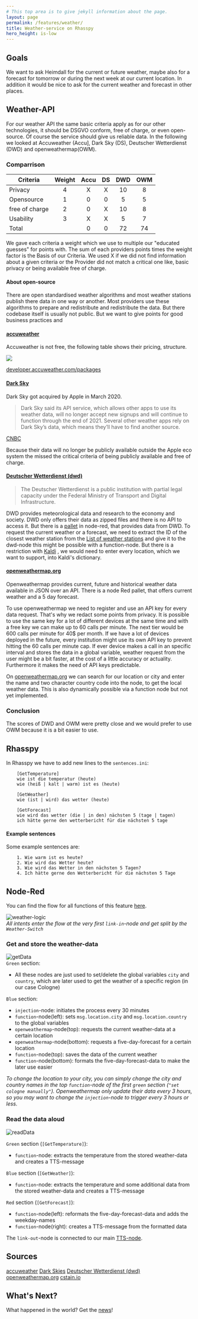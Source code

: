 ```yaml
---
# This top area is to give jekyll information about the page.
layout: page
permalink: /features/weather/
title: Weather-service on Rhasspy
hero_height: is-low
---
```


## Goals

We want to ask Heimdall for the current or future weather, maybe also for a forecast for tomorrow or during the next week
at our current location. In addition it would be nice to ask for the current weather and forecast in other places.

## Weather-API
For our weather API the same basic criteria apply as for our other technologies, it should be DSGVO conform, free of charge,
or even open-source. Of course the service should give us reliable data. In the following we looked at Accuweather (Accu], Dark Sky (DS),
Deutscher Wetterdienst (DWD) and openweathermap(OWM).

### Comparrison

| Criteria      |Weight | Accu  | DS    | DWD   | OWM   |
|---------------|:-----:|:-----:|:-----:|:-----:|:-----:|       
| Privacy       | 4     | X     | X     | 10    | 8     |
| Opensource    | 1     | 0     | 0     | 5     | 5     |
| free of charge| 2     | 0     | X     | 10    | 8     |
| Usability     | 3     | X     | X     | 5     | 7     |
| Total         |       | 0     | 0     | 72    | 74    |

We gave each criteria a weight which we use to multiple our "educated guesses" for points with. The sum of each providers
points times the weight factor is the Basis of our Criteria. We used X if we did not find information about a given criteria
or the Provider did not match a critical one like, basic privacy or being available free of charge.

#### About open-source

There are open standardised weather algorithms and most weather stations publish there data in one way or another. Most 
providers use these algorithms to prepare and redistribute and redistribute the data. But there codebase itself is usually not 
public. But we want to give points for good business practices and  

#### [accuweather](https://www.accuweather.com/)

Accuweather is not free, the following table shows their pricing, structure.

![](./../../assets/accuweather-pricing.png)

[developer.accuweather.com/packages](https://developer.accuweather.com/packages)

#### [Dark Sky](https://darksky.net)

Dark Sky got acquired by Apple in March 2020.

> Dark Sky said its API service, which allows other apps to use its weather data, will no longer accept new signups and 
> will continue to function through the end of 2021. Several other weather apps rely on Dark Sky’s data, which means 
> they’ll have to find another source.

[CNBC](https://www.cnbc.com/2020/03/31/apple-buys-popular-weather-app-dark-sky.html)

Because their data will no longer be publicly available outside the Apple eco system the missed the critical criteria of
being publicly available and free of charge.

#### [Deutscher Wetterdienst (dwd)](https://www.dwd.de/DE/derdwd/derdwd_node.html)

> The Deutscher Wetterdienst is a public institution with partial legal capacity under the Federal Ministry of Transport
> and Digital Infrastructure.

DWD provides meteorological data and research to the economy and society.
DWD only offers their data as zipped files and there is no API to access it. But there is a
[pallet](https://flows.nodered.org/node/node-red-contrib-dwd-local-weather) in node-red, that provides
data from DWD. To request the current weather or a forecast, we need to extract the ID of the closest weather station from
the [List of weather stations](https://www.dwd.de/DE/leistungen/met_verfahren_mosmix/mosmix_stationskatalog.cfg?view=nasPublication&nn=16102)
and give it to the dwd-node this might be possible with a function-node. But there is a restriction with 
[Kaldi](../tech-stack/kaldi.md)
, we would need to enter every location, which we want to support, into Kaldi's dictionary.

#### [openweathermap.org](https://openweathermap.org/)

Openweathermap provides current, future and historical weather data available in JSON over an API. There is a node Red
pallet, that offers current weather and a 5 day forecast.

To use openweathermap we need to register and use an API key for every data request. That's why we redact some points from
privacy. It is possible to use the same key for a lot of different devices at the same time and with a free key we can
 make up to 60 calls per minute. The next tier would be 600 calls per minute for 40$ per month. If we have a lot of devices
 deployed in the future, every institution might use its own API key to prevent hitting the 60 calls per minute cap.
 If ever device makes a call in an specific interval and stores the data in a global variable, weather request from the
 user might be a bit faster, at the cost of a little accuracy or actuality. Furthermore it makes the need of API keys
 predictable.

On [openweathermap.org](https://openweathermap.org/find?q=) we can search for our location or city and enter the name and
two character country code into the node, to get the local weather data. This is also dynamically possible via a function node
but not yet implemented.

### Conclusion

The scores of DWD and OWM were pretty close and we would prefer to use OWM because it is a bit easier to use.





## Rhasspy
In Rhasspy we have to add new lines to the `sentences.ini`:
```textmate
    [GetTemperature]
    wie ist die temperatur (heute)
    wie (heiß | kalt | warm) ist es (heute)
    
    [GetWeather]
    wie (ist | wird) das wetter (heute)
    
    [GetForecast]
    wie wird das wetter (die | in den) nächsten 5 (tage | tagen)
    ich hätte gerne den wetterbericht für die nächsten 5 tage
```

#### Example sentences
Some example sentences are:
```textmate
    1. Wie warm ist es heute?
    2. Wie wird das Wetter heute?
    3. Wie wird das Wetter in den nächsten 5 Tagen?
    4. Ich hätte gerne den Wetterbericht für die nächsten 5 Tage
```
## Node-Red

You can find the flow for all functions of this feature [here](https://github.com/th-koeln-intia/ip-sprachassistent-team2/blob/master/node-red/weather.json).  

![weather-logic](../../assets/Node-Red/Epics/Weather/Weather.png)  
*All intents enter the flow at the very first `link-in`-node and get split by the `Weather-Switch`*

### Get and store the weather-data
![getData](../../assets/Node-Red/Epics/Weather/getData.png)  
`Green` section:  
- All these nodes are just used to set/delete the global variables `city` and `country`, which are later used to get the weather of a specific region (in our case Cologne)
  
`Blue` section:
- `injection`-node: initiates the process every 30 minutes
- `function`-node(left): sets `msg.location.city` and `msg.location.country` to the global variables
- `openweathermap`-node(top): requests the current weather-data at a certain location
- `openweathermap`-node(bottom): requests a five-day-forecast for a certain location
- `function`-node(top): saves the data of the current weather 
- `function`-node(bottom): formats the five-day-forecast-data to make the later use easier

*To change the location to your city, you can simply change the city and country names in the top `function`-node of the first `green` section (`"set cologne manually"`).
Openweathermap only update their data every 3 hours, so you may want to change the `injection`-node to trigger every 3 hours or less.*

### Read the data aloud
![readData](../../assets/Node-Red/Epics/Weather/readData.png)  

`Green` section (`[GetTemperature]`):
-  `function`-node: extracts the temperature from the stored weather-data and creates a TTS-message

`Blue` section (`[GetWeather]`):  
-  `function`-node: extracts the temperature and some additional data from the stored weather-data and creates a TTS-message 

`Red` section (`[GetForecast]`):
- `function`-node(left): reformats the five-day-forecast-data and adds the weekday-names
- `function`-node(right): creates a TTS-message from the formatted data

The `link-out`-node is connected to our main [TTS-node](./../tech-stack/hermesmqtt.md#tts).

## Sources
[accuweather](https://www.accuweather.com/)
[Dark Skies](https://darksky.net)
[Deutscher Wetterdienst (dwd)](https://www.dwd.de/DE/derdwd/derdwd_node.html)
[openweathermap.org](https://openweathermap.org/)
[cstain.io](https://cstan.io/?p=12097&lang=en)

## What's Next?

What happened in the world?
Get the [news](./not-required/news.md)!